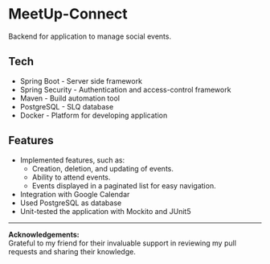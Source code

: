 # MeetUp-Connect
Backend for application to manage social events.

## Tech
<ul>
<li>Spring Boot - Server side framework</li>
<li>Spring Security - Authentication and access-control framework</li>
<li>Maven - Build automation tool</li>
<li>PostgreSQL - SLQ database</li>
<li>Docker - Platform for developing application</li>
</ul>

## Features
<ul>
<li>Implemented features, such as:
<ul><li>Creation, deletion, and updating of events.</li>
<li>Ability to attend events.</li>
<li>Events displayed in a paginated list for easy navigation.</li></ul>
</li>
<li>Integration with Google Calendar</li>
<li>Used PostgreSQL as database</li>
<li>Unit-tested the application with Mockito and JUnit5</li>
</ul>

<hr>
<b>Acknowledgements:</b><br>
Grateful to my friend for their invaluable support in reviewing my pull requests and sharing their knowledge. 

